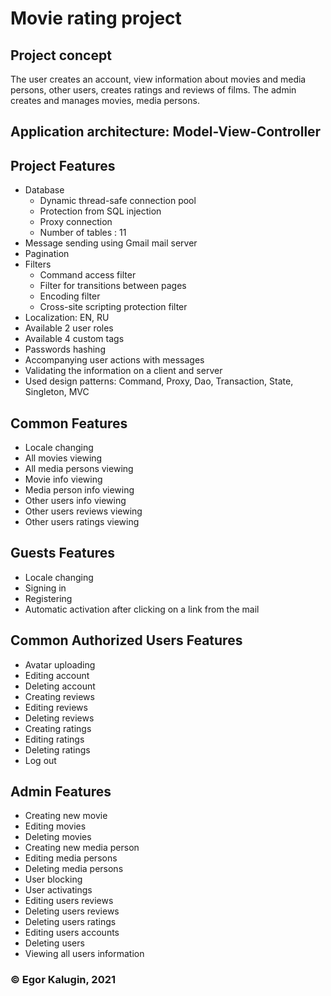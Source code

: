 # Movie rating project
## Project concept
The user creates an account, view information about movies and media persons, other users,
creates ratings and reviews of films.
The admin creates and manages movies, media persons.
## Application architecture: Model-View-Controller
## Project Features
- Database
    - Dynamic thread-safe connection pool
    - Protection from SQL injection
    - Proxy connection
    - Number of tables : 11
- Message sending using Gmail mail server
- Pagination
- Filters
    - Command access filter
    - Filter for transitions between pages
    - Encoding filter
    - Cross-site scripting protection filter
- Localization: EN, RU
- Available 2 user roles
- Available 4 custom tags
- Passwords hashing
- Accompanying user actions with messages
- Validating the information on a client and server
- Used design patterns: Command, Proxy, Dao, Transaction, State, Singleton, MVC
## Common Features
- Locale changing
- All movies viewing
- All media persons viewing
- Movie info viewing
- Media person info viewing
- Other users info viewing
- Other users reviews viewing
- Other users ratings viewing
## Guests Features
- Locale changing
- Signing in
- Registering
- Automatic activation after clicking on a link from the mail
## Common Authorized Users Features
- Avatar uploading
- Editing account
- Deleting account
- Creating reviews
- Editing reviews
- Deleting reviews
- Creating ratings
- Editing ratings
- Deleting ratings
- Log out
## Admin Features
- Creating new movie 
- Editing movies
- Deleting movies
- Creating new media person
- Editing media persons
- Deleting media persons
- User blocking
- User activatings
- Editing users reviews
- Deleting users reviews
- Deleting users ratings
- Editing users accounts
- Deleting users
- Viewing all users information
### &copy; Egor Kalugin, 2021